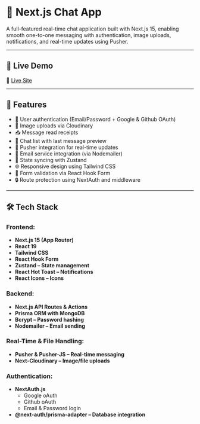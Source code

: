 # 💬 Next.js Chat App

A full-featured real-time chat application built with Next.js 15, enabling smooth one-to-one messaging with authentication, image uploads, notifications, and real-time updates using Pusher.

---

## 🚀 Live Demo

🔗 [Live Site](https://nextjs-chat-rho-gules-14.vercel.app/)  

---

## 🧩 Features

- 🔐 User authentication (Email/Password + Google & Github OAuth)
- 📸 Image uploads via Cloudinary
- 📥 Message read receipts
- 👥 Chat list with last message preview
- 📡 Pusher integration for real-time updates
- 📧 Email service integration (via Nodemailer)
- 🔄 State syncing with Zustand
- 🌐 Responsive design using Tailwind CSS
- 🧪 Form validation via React Hook Form
- 🔒 Route protection using NextAuth and middleware

---

## 🛠️ Tech Stack

### Frontend:
- **Next.js 15 (App Router)**
- **React 19**
- **Tailwind CSS**
- **React Hook Form**
- **Zustand – State management**
- **React Hot Toast – Notifications**
- **React Icons – Icons**

### Backend:
- **Next.js API Routes & Actions**
- **Prisma ORM with MongoDB**
- **Bcrypt – Password hashing**
- **Nodemailer – Email sending**

### Real-Time & File Handling:
- **Pusher & Pusher-JS – Real-time messaging**
- **Next-Cloudinary – Image/file uploads**

### Authentication:
- **NextAuth.js**
  - Google oAuth
  - Github oAuth
  - Email & Password login
- **@next-auth/prisma-adapter – Database integration**

